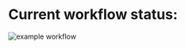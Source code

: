 # Current workflow status:

![example workflow](https://github.com/VitaliiLuki/foodgram-project-react/actions/workflows/foodgram_workflow.yml/badge.svg)
